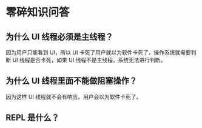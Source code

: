 # 零碎知识问答
## 为什么 UI 线程必须是主线程？

因为用户只能看到 UI，所以 UI 卡死了用户就以为软件卡死了，操作系统就需要判断 UI 线程是否卡死，如果 UI 线程不是主线程，系统无法进行判断。

## 为什么 UI 线程里面不能做阻塞操作？

因为这样 UI 线程就不会有响应。用户会以为软件卡死了。

## REPL 是什么？


